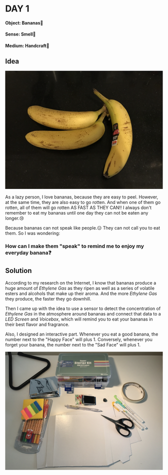 # DAY 1

#### Object: Bananas:banana:

#### Sense: Smell:nose:

#### Medium: Handcraft:straight_ruler:

## Idea

![Img](pics/Day-1/pic-1.jpg)

As a lazy person, I love bananas, because they are easy to peel. However, at the same time, they are also easy to go rotten. And when one of them go rotten, all of them will go rotten AS FAST AS THEY CAN!! I always don't remember to eat my bananas until one day they can not be eaten any longer.:cry:

Because bananas can not speak like people.:expressionless: They can not call you to eat them. So I was wondering:

### How can I make them "speak" to remind me to enjoy my everyday banana:question:

## Solution

According to my research on the Internet, I know that bananas produce a huge amount of *Ethylene Gas* as they ripen as well as a series of volatile esters and alcohols that make up their aroma. And the more *Ethylene Gas* they produce, the faster they go downhill.

Then I came up with the idea to use a sensor to detect the concentration of *Ethylene Gas* in the atmosphere around bananas and connect that data to a *LED Screen* and *Voicebox*, which will remind you to eat your bananas in their best flavor and fragrance.

Also, I designed an interactive part. Whenever you eat a good banana, the number next to the "Happy Face" will plus 1. Conversely, whenever you forget your banana, the number next to the "Sad Face" will plus 1.

![Img](pics/Day-1/pic-2.jpg)
